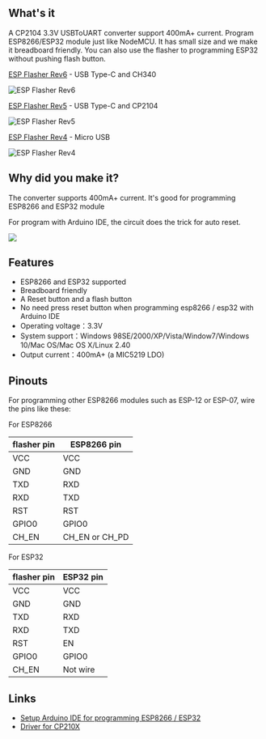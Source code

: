 ## What's it

A CP2104 3.3V USBToUART converter support 400mA+ current. Program
ESP8266/ESP32 module just like NodeMCU. It has small size 
and we make it breadboard friendly. You can also use the flasher to
programming ESP32 without pushing flash button.

[ESP Flasher Rev6](ESP_Flasher_Rev6.md) - USB Type-C and CH340

![ESP Flasher Rev6](https://i1.aprbrother.com/esp-flasher-rev6-2.png-320.jpg)

[ESP Flasher Rev5](ESP_Flasher_Rev5.md) - USB Type-C and CP2104

![ESP Flasher Rev5](https://i1.aprbrother.com/ESP_Flasher_Rev5-03.jpg-320.jpg)

[ESP Flasher Rev4](ESP_Flasher_Rev4.md) - Micro USB

![ESP Flasher Rev4](https://i1.aprbrother.com/flasher-1.jpg-320.jpg)

## Why did you make it?

The converter supports 400mA+ current. It's good for programming ESP8266 and ESP32 module

For program with Arduino IDE, the circuit does the trick for auto reset.

<img src="https://i1.aprbrother.com/auto-reset.png">

## Features

- ESP8266 and ESP32 supported
- Breadboard friendly
- A Reset button and a flash button
- No need press reset button when programming esp8266 / esp32 with Arduino IDE
- Operating voltage：3.3V
- System support：Windows 98SE/2000/XP/Vista/Window7/Windows 10/Mac OS/Mac OS X/Linux 2.40
- Output current：400mA+ (a MIC5219 LDO)

## Pinouts

For programming other ESP8266 modules such as ESP-12 or ESP-07, wire the
pins like these:

For ESP8266

| flasher pin | ESP8266 pin      |
| ----------- | ---------------- |
| VCC         | VCC              |
| GND         | GND              |
| TXD         | RXD              |
| RXD         | TXD              |
| RST         | RST              |
| GPIO0       | GPIO0            |
| CH_EN      | CH_EN or CH_PD |

For ESP32

| flasher pin | ESP32 pin      |
| ----------- | -------------- |
| VCC         | VCC            |
| GND         | GND            |
| TXD         | RXD            |
| RXD         | TXD            |
| RST         | EN             |
| GPIO0       | GPIO0          |
| CH_EN      | Not wire       |

## Links

- [Setup Arduino IDE for programming ESP8266 / ESP32](ESP_Flasher_Setup_Arduino_IDE_For_Programming_ESP.md)
- [Driver for CP210X](https://www.silabs.com/products/development-tools/software/usb-to-uart-bridge-vcp-drivers)
